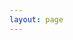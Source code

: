 ```yaml
---
layout: page
---
```

<script setup lang="ts">
import {
  VPTeamPage,
  VPTeamPageTitle,
  VPTeamMembers,
  VPTeamPageSection
} from 'vitepress/theme'

const members = [
  {
    avatar: 'images/friedrich-vandenberghe.jpg',
    name: 'Fredrich Vanderberghe',
    title: 'Student',
    links: [
      { icon: 'github', link: 'https://github.com/Zelzahn' },
      { icon: 'linkedin', link: 'https://www.linkedin.com/in/friedrich-vandenberghe-97093a228/' },
      { icon: 'mastodon', link: 'https://computerclub.social/@zelzahn' }
    ]
  },
  {
    avatar: 'images/bo-robbrecht.jpg',
    name: 'Bo Robbrecht',
    title: 'Student',
    links: [
      { icon: 'github', link: 'https://github.com/BT-Creator' },
      { icon: 'linkedin', link: 'https://www.linkedin.com/in/borobbrecht' },
    ]
  },
  {
    avatar: 'images/victor-barra.jpg',
    name: 'Victor Barra',
    title: 'Student',
    links: [
      { icon: 'twitter', link: 'https://twitter.com/VictorBarraa'},
      { icon: 'instagram', link: 'https://www.instagram.com/victor.barra.33/'},
      { icon: 'github', link: 'https://github.com/Vicba' },
      { icon: 'linkedin', link: 'http://linkedin.com/in/victor-barra' },
    ]
  },
  {
    avatar: 'images/christophe-leroy.jpg',
    name: 'Christophe Leroy',
    title: 'Student',
    links: [
      { icon: 'linkedin', link: 'https://www.linkedin.com/in/kyngstudio/' }
    ]
  }
]
</script>

<VPTeamPage>
  <VPTeamPageTitle>
    <template #title>
      Meet the LOAMA team!
    </template>
    <template #lead>
      The development of LOAMA was created by these brilliant students & coaches:
    </template>
  </VPTeamPageTitle>
  <VPTeamPageSection>
    <template #title>Core Team</template>
    <template #members>
      <VPTeamMembers :members="members" />
    </template>
  </VPTeamPageSection>
</VPTeamPage>
